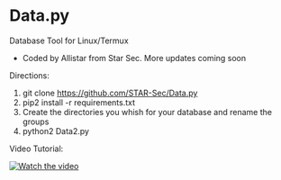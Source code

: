 # Data.py
Database Tool for Linux/Termux
- Coded by Allistar from Star Sec.
More updates coming soon

Directions: 
1. git clone https://github.com/STAR-Sec/Data.py
3. pip2 install -r requirements.txt
4. Create the directories you whish for your database and
rename the groups
5. python2 Data2.py


Video Tutorial:
  
[![Watch the video](https://img.youtube.com/vi/1c0nagvUJnM/mqdefault.jpg)](https://)
